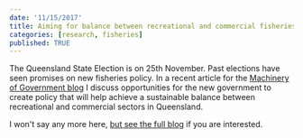 ```yaml
---
date: '11/15/2017'
title: Aiming for balance between recreational and commercial fisheries
categories: [research, fisheries]
published: TRUE
---
```


The Queensland State Election is on 25th November. Past elections have seen promises on new fisheries policy. In a recent article for the [Machinery of Government blog](https://medium.com/the-machinery-of-government/aiming-for-balance-f0f27b5a9503) I discuss opportunities for the new government to create policy that will help achieve a sustainable balance between recreational and commercial sectors in Queensland.

I won't say any more here, [but see the full blog](https://medium.com/the-machinery-of-government/aiming-for-balance-f0f27b5a9503) if you are interested.
